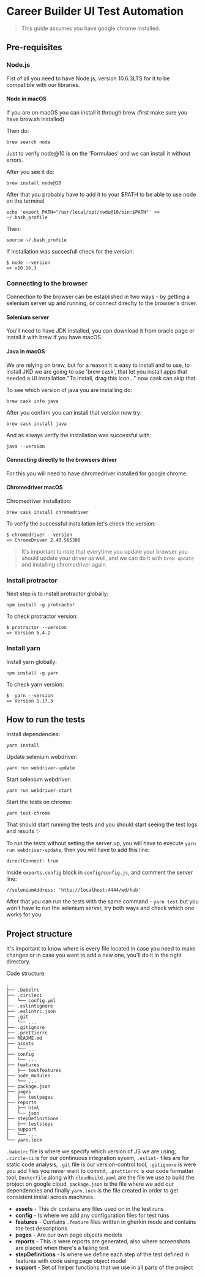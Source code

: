 # Career Builder UI Test Automation

>This guide assumes you have google chrome installed.

## Pre-requisites

### Node.js

Fist of all you need to have Node.js, version 10.6.3LTS for it to be compatible with our libraries.

#### Node in macOS

If you are on macOS you can install it through brew (first make sure you have brew.sh installed)

Then do:
```
brew search node
```
Just to verify node@10 is on the 'Formulaes' and we can install it without errors.

After you see it do:

```
brew install node@10
```
After that you probably have to add it to your $PATH to be able to use node on the terminal
```
echo 'export PATH="/usr/local/opt/node@10/bin:$PATH"' >> ~/.bash_profile
```
Then:
```
source ~/.bash_profile
```

If installation was succesfull check for the version:
```
$ node --version
=> v10.16.3
```
### Connecting to the browser

Connection to the browser can be established in two ways - by getting a selenium server up and running, or connect direclty to the browser's driver.

#### Selenium server

You'll need to have JDK installed, you can download it from oracle page or install it with brew if you have macOS.

#### Java in macOS

We are relying on brew, but for a reason it is easy to install and to use, to install JKD we are going to use 'brew cask', that let you install apps that needed a UI installation "To install, drag this icon..." now cask can skip that.

To see which version of java you are installing do:
```
brew cask info java
```

After you confirm you can install that version now try:
```
brew cask install java
```
And as always verify the installation was successful with:
```
java --version
```

#### Connecting directly to the browsers driver

For this you will need to have chromedriver installed for google chrome.

#### Chromedriver macOS

Chromedriver installation:

```
brew cask install chromedriver
```
To verify the successful installation let's check the version:
```
$ chromedriver --version
=> ChromeDriver 2.40.565386 
```
>It's important to note that everytime you update your browser you should update your driver as well, and we can do it with `brew update` and installing chromedriver again.

### Install protractor

Next step is to install protractor globally:

```
npm install -g protractor
```
To check protractor version:
```
$ protractor --version
=> Version 5.4.2
```
### Install yarn

Install yarn globally:

```
npm install -g yarn
```
To check yarn version:
```
$  yarn --version
=> Version 1.17.3
```

## How to run the tests

Install dependencies:

```
yarn install
```
Update selenium webdriver:

```
yarn run webdriver-update
```
Start selenium webdriver:
```
yarn run webdriver-start
```
Start the tests on chrome:
```
yarn test-chrome
```
That should start running the tests and you should start seeing the test logs and results ✨


To run the tests without setting the server up, you will have to execute `yarn run webdriver-update`, then you will have to add this line:

```
directConnect: true
```
Inside `exports.config` block in `config/config.js`, and comment the server line:

```
//seleniumAddress: 'http://localhost:4444/wd/hub'
```
After that you can run the tests with the same command - `yarn test` but you won't have to run the selenium server, try both ways and check which one works for you.

## Project structure
It's important to know where is every file located in case you need to make changes or in case you want to add a new one, you'll do it in the right directory.

Code structure:

```
.
├── .babelrc
├── .circleci
│   └── config.yml
├── .eslintignore
├── .eslintrc.json
├── .git
│   └── ...
├── .gitignore
├── .prettierrc
├── README.md
├── assets
│   └── ...
├── config
│   └── ...
├── features
│   ├── testfeatures
├── node_modules
│   └── ...
├── package.json
├── pages
│   ├── testpages
├── reports
│   ├── html
│   └── json
├── stepDefinitions
│   ├── teststeps
├── support
│   └── ...
└── yarn.lock
```

 `.babelrc` file is where we specify which version of JS we are using, `.circle-ci` is for our continuous integration sysem, `.eslint-` files are for static code analysis, `.git` file is our version-control tool, `.gitignore` is were you add files you never want to commit, `.prettierrc` is our code formatter tool, `Dockerfile` along with `cloudbuild.yaml` are the file we use to build the project on google cloud, `package.json` is the file where we add our dependencies and finally `yarn.lock` is the file created in order to get consistent install across machines.

- **assets** - This dir contains any files used on in the test runs
- **config** - Is where we add any configuration files for test runs
- **features** - Contains `.feature` files written in gherkin mode and contains the test descriptions
- **pages** - Are our own page objects models
- **reports** - This is were reports are generated, also where screenshots are placed when there's a failing test
- **stepDefinitions** - Is where we define each step of the test defined in features with code using page object model
- **support** - Set of helper functions that we use in all parts of the project
